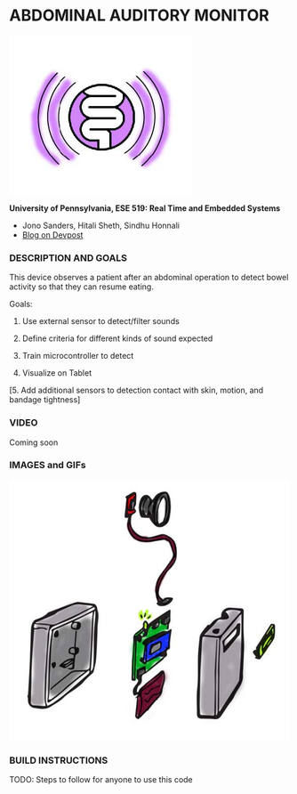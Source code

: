 ABDOMINAL AUDITORY MONITOR
============
![](images/logo.jpg)

**University of Pennsylvania, ESE 519: Real Time and Embedded Systems**

* Jono Sanders, Hitali Sheth, Sindhu Honnali
* [Blog on Devpost](https://devpost.com/software/abdominal-auditory-monitor-h0qpsu)

### DESCRIPTION AND GOALS
This device observes a patient after an abdominal operation to detect bowel activity so that they can resume eating.

Goals:

1. Use external sensor to detect/filter sounds

2. Define criteria for different kinds of sound expected

3. Train microcontroller to detect

4. Visualize on Tablet

[5. Add additional sensors to detection contact with skin, motion, and bandage tightness]

### VIDEO
Coming soon

### IMAGES and GIFs
![](images/ex_view.jpg)


### BUILD INSTRUCTIONS
TODO: Steps to follow for anyone to use this code

